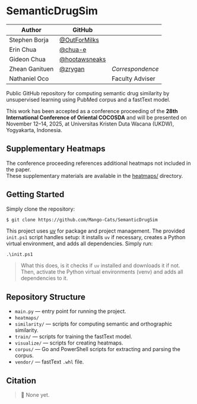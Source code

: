 # SemanticDrugSim

| Author          | GitHub                                         |               |
|-----------------|-----------------------------------------------|--------------------|
| Stephen Borja   | [@OutForMilks](https://github.com/OutForMilks) |                    |
| Erin Chua       | [@chua-e](https://github.com/chua-e)           |                    |
| Gideon Chua     | [@hootawsneaks](https://github.com/hootawsneaks)|                   |
| Zhean Ganituen | [@zrygan](https://github.com/zrygan)           | *Correspondence*   |
| Nathaniel Oco |                                               | Faculty Adviser   |


Public GitHub repository for computing semantic drug similarity by unsupervised
learning using PubMed corpus and a fastText model.

This work has been accepted as a conference proceeding of the **28th International Conference of Oriental COCOSDA** and
will be presented on November 12–14, 2025, at Universitas Kristen Duta Wacana (UKDW), Yogyakarta, Indonesia.

## Supplementary Heatmaps

The conference proceeding references additional heatmaps not included in the paper.  
These supplementary materials are available in the [heatmaps/](/heatmaps) directory.

## Getting Started

Simply clone the repository:

```bash
$ git clone https://github.com/Mango-Cats/SemanticDrugSim
```

This project uses [uv](https://docs.astral.sh/uv/guides/install-python/) for
package and project management. The provided `init.ps1` script handles setup:
it installs `uv` if necessary, creates a Python virtual environment, and adds
all dependencies. Simply run:

```pwsh
.\init.ps1
```

> What this does, is it checks if `uv` installed and downloads it if not. Then,
activate the Python virtual environments (venv) and adds all dependencies to it.

## Repository Structure

- `main.py` — entry point for running the project.
- `heatmaps/`
- `similarity/` — scripts for computing semantic and orthographic similarity.
- `train/` — scripts for training the fastText model.
- `visualize/` — scripts for creating heatmaps.
- `corpus/` — Go and PowerShell scripts for extracting and parsing the corpus.
- `vendor/` — fastText `.whl` file.

## Citation

> 🚧 None yet.
